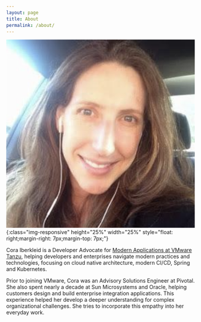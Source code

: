 ```yaml
---
layout: page
title: About
permalink: /about/
---
```


![profile-pic](/assets/images/cora-profile-1.png){:class="img-responsive" height="25%" width="25%" style="float: right;margin-right: 7px;margin-top: 7px;"}

Cora Iberkleid is a Developer Advocate for [Modern Applications at VMware Tanzu][vmware-tanzu], helping developers and enterprises navigate modern	practices	and	technologies,	focusing	on	cloud	native	architecture,	modern	CI/CD,	Spring	and Kubernetes.

Prior	to	joining	VMware,	Cora	was	an	Advisory	Solutions	Engineer	at	Pivotal.
She also spent nearly a decade at Sun Microsystems and Oracle, helping customers design and build enterprise integration applications.
This	experience	helped	her	develop	a deeper understanding for	complex	organizational challenges.
She tries to incorporate	this empathy into	her	everyday	work.

<!-- Cora	has	spoken	at	SpringOne,	DeliverAgile,	J4k.io,	GitLab	Commit,	and	VMware	{Code}	Connect.
You can	also	find	her	occasionally	presenting	on	tanzu.tv’s	Tanzu	Tuesdays,	or	moderating	AMAs	for KubeAcademy	Pro. -->

[vmware-tanzu]: https://tanzu.vmware.com/modern-apps
